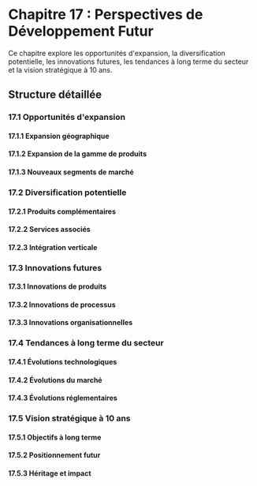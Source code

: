# Chapitre 17 : Perspectives de Développement Futur

Ce chapitre explore les opportunités d'expansion, la diversification potentielle, les innovations futures, les tendances à long terme du secteur et la vision stratégique à 10 ans.

## Structure détaillée

### 17.1 Opportunités d'expansion
#### 17.1.1 Expansion géographique
#### 17.1.2 Expansion de la gamme de produits
#### 17.1.3 Nouveaux segments de marché

### 17.2 Diversification potentielle
#### 17.2.1 Produits complémentaires
#### 17.2.2 Services associés
#### 17.2.3 Intégration verticale

### 17.3 Innovations futures
#### 17.3.1 Innovations de produits
#### 17.3.2 Innovations de processus
#### 17.3.3 Innovations organisationnelles

### 17.4 Tendances à long terme du secteur
#### 17.4.1 Évolutions technologiques
#### 17.4.2 Évolutions du marché
#### 17.4.3 Évolutions réglementaires

### 17.5 Vision stratégique à 10 ans
#### 17.5.1 Objectifs à long terme
#### 17.5.2 Positionnement futur
#### 17.5.3 Héritage et impact
